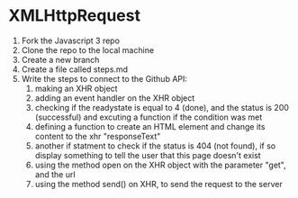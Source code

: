 # XMLHttpRequest
1. Fork the Javascript 3 repo
2. Clone the repo to the local machine
3. Create a new branch
4. Create a file called steps.md
5. Write the steps to connect to the Github API:
	1. making an XHR object
	2. adding an event handler on the XHR object
	3. checking if the readystate is equal to 4 (done), and the status is 200 (successful) and excuting a function if the condition was met
	4. defining a function to create an HTML element and change its content to the xhr "responseText"
	5. another if statment to check if the status is 404 (not found), if so display something to tell the user that this page doesn't exist
	6. using the method open on the XHR object with the parameter "get", and the url
	7. using the method send() on XHR, to send the request to the server

